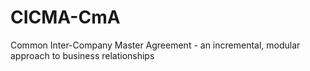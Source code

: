# CICMA-CmA
Common Inter-Company Master Agreement - an incremental, modular approach to business relationships 
